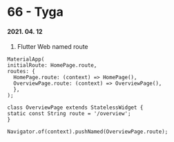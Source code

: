 66 - Tyga
========
#### 2021. 04. 12

1. Flutter Web named route
  ```
  MaterialApp(
  initialRoute: HomePage.route,
  routes: {
    HomePage.route: (context) => HomePage(),
    OverviewPage.route: (context) => OverviewPage(),
    },
  );
  ```
  ```
  class OverviewPage extends StatelessWidget {
  static const String route = '/overview';
  }
  ```
  ```
  Navigator.of(context).pushNamed(OverviewPage.route);
  ```